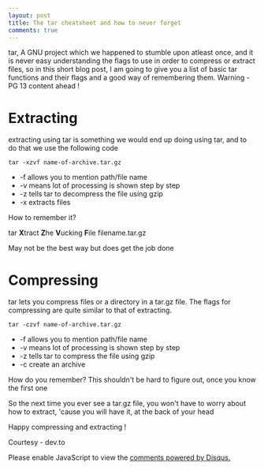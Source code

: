 ```yaml
---
layout: post
title: The tar cheatsheet and how to never forget
comments: true
---
```



tar, A GNU project which we happened to stumble upon atleast once, and it is never easy understanding the flags to use in order to compress or extract files, so in this short blog post, I am going to give you a list of basic tar functions and their flags and a good way of remembering them. Warning - PG 13 content ahead !

<h1 class="post-subheading">Extracting</h1>

extracting using tar is something we would end up doing using tar, and to do that we use the following code

```console
tar -xzvf name-of-archive.tar.gz
```
* -f allows you to mention path/file name
* -v means lot of processing is shown step by step
* -z tells tar to decompress the file using gzip
* -x extracts files 

How to remember it?


tar **X**tract **Z**he **V**ucking **F**ile filename.tar.gz


May not be the best way but does get the job done

<h1 class="post-subheading">Compressing</h1>

tar lets you compress files or a directory in a tar.gz file. The flags for compressing are quite similar to that of extracting.

```console
tar -czvf name-of-archive.tar.gz
```

* -f allows you to mention path/file name
* -v means lot of processing is shown step by step
* -z tells tar to compress the file using gzip
* -c create an archive 

How do you remember? This shouldn't be hard to figure out, once you know the first one


So the next time you ever see a tar.gz file, you won't have to worry about how to extract, 'cause you will have it, at the back of your head

Happy compressing and extracting !

Courtesy - dev.to


<div id="disqus_thread"></div>
<script>

/**
*  RECOMMENDED CONFIGURATION VARIABLES: EDIT AND UNCOMMENT THE SECTION BELOW TO INSERT DYNAMIC VALUES FROM YOUR PLATFORM OR CMS.
*  LEARN WHY DEFINING THESE VARIABLES IS IMPORTANT: https://disqus.com/admin/universalcode/#configuration-variables*/
/*
var disqus_config = function () {
this.page.url = PAGE_URL;  // Replace PAGE_URL with your page's canonical URL variable
this.page.identifier = PAGE_IDENTIFIER; // Replace PAGE_IDENTIFIER with your page's unique identifier variable
};
*/
(function() { // DON'T EDIT BELOW THIS LINE
var d = document, s = d.createElement('script');
s.src = 'https://sahitpj-github-io.disqus.com/embed.js';
s.setAttribute('data-timestamp', +new Date());
(d.head || d.body).appendChild(s);
})();
</script>
<noscript>Please enable JavaScript to view the <a href="https://disqus.com/?ref_noscript">comments powered by Disqus.</a></noscript>